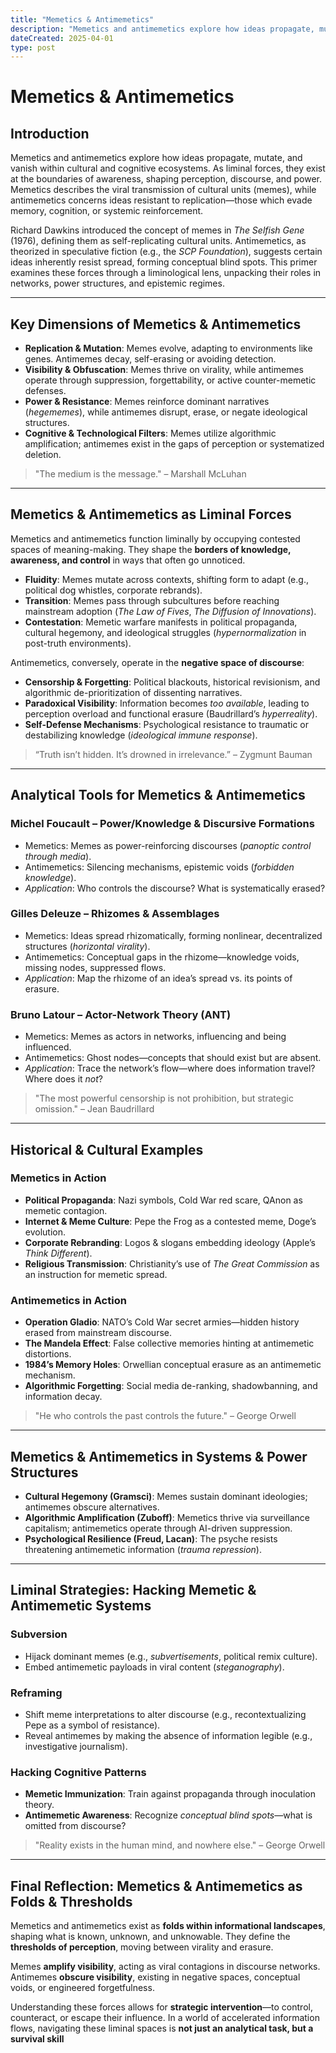 ```yaml
---
title: "Memetics & Antimemetics"
description: "Memetics and antimemetics explore how ideas propagate, mutate, and vanish within cultural and cognitive ecosystems."
dateCreated: 2025-04-01
type: post
---
```


# Memetics & Antimemetics  

## Introduction  
Memetics and antimemetics explore how ideas propagate, mutate, and vanish within cultural and cognitive ecosystems. As liminal forces, they exist at the boundaries of awareness, shaping perception, discourse, and power. Memetics describes the viral transmission of cultural units (memes), while antimemetics concerns ideas resistant to replication—those which evade memory, cognition, or systemic reinforcement.

Richard Dawkins introduced the concept of memes in *The Selfish Gene* (1976), defining them as self-replicating cultural units. Antimemetics, as theorized in speculative fiction (e.g., the *SCP Foundation*), suggests certain ideas inherently resist spread, forming conceptual blind spots. This primer examines these forces through a liminological lens, unpacking their roles in networks, power structures, and epistemic regimes.

---

## **Key Dimensions of Memetics & Antimemetics**  
- **Replication & Mutation**: Memes evolve, adapting to environments like genes. Antimemes decay, self-erasing or avoiding detection.  
- **Visibility & Obfuscation**: Memes thrive on virality, while antimemes operate through suppression, forgettability, or active counter-memetic defenses.  
- **Power & Resistance**: Memes reinforce dominant narratives (*hegememes*), while antimemes disrupt, erase, or negate ideological structures.  
- **Cognitive & Technological Filters**: Memes utilize algorithmic amplification; antimemes exist in the gaps of perception or systematized deletion.  

> "The medium is the message." – Marshall McLuhan  

---

## **Memetics & Antimemetics as Liminal Forces**  
Memetics and antimemetics function liminally by occupying contested spaces of meaning-making. They shape the **borders of knowledge, awareness, and control** in ways that often go unnoticed.  

- **Fluidity**: Memes mutate across contexts, shifting form to adapt (e.g., political dog whistles, corporate rebrands).  
- **Transition**: Memes pass through subcultures before reaching mainstream adoption (*The Law of Fives*, *The Diffusion of Innovations*).  
- **Contestation**: Memetic warfare manifests in political propaganda, cultural hegemony, and ideological struggles (*hypernormalization* in post-truth environments).  

Antimemetics, conversely, operate in the **negative space of discourse**:  
- **Censorship & Forgetting**: Political blackouts, historical revisionism, and algorithmic de-prioritization of dissenting narratives.  
- **Paradoxical Visibility**: Information becomes *too available*, leading to perception overload and functional erasure (Baudrillard’s *hyperreality*).  
- **Self-Defense Mechanisms**: Psychological resistance to traumatic or destabilizing knowledge (*ideological immune response*).  

> “Truth isn’t hidden. It’s drowned in irrelevance.” – Zygmunt Bauman  

---

## **Analytical Tools for Memetics & Antimemetics**  
### **Michel Foucault – Power/Knowledge & Discursive Formations**  
- Memetics: Memes as power-reinforcing discourses (*panoptic control through media*).  
- Antimemetics: Silencing mechanisms, epistemic voids (*forbidden knowledge*).  
- *Application*: Who controls the discourse? What is systematically erased?  

### **Gilles Deleuze – Rhizomes & Assemblages**  
- Memetics: Ideas spread rhizomatically, forming nonlinear, decentralized structures (*horizontal virality*).  
- Antimemetics: Conceptual gaps in the rhizome—knowledge voids, missing nodes, suppressed flows.  
- *Application*: Map the rhizome of an idea’s spread vs. its points of erasure.  

### **Bruno Latour – Actor-Network Theory (ANT)**  
- Memetics: Memes as actors in networks, influencing and being influenced.  
- Antimemetics: Ghost nodes—concepts that should exist but are absent.  
- *Application*: Trace the network’s flow—where does information travel? Where does it *not*?  

> "The most powerful censorship is not prohibition, but strategic omission." – Jean Baudrillard  

---

## **Historical & Cultural Examples**  
### **Memetics in Action**  
- **Political Propaganda**: Nazi symbols, Cold War red scare, QAnon as memetic contagion.  
- **Internet & Meme Culture**: Pepe the Frog as a contested meme, Doge’s evolution.  
- **Corporate Rebranding**: Logos & slogans embedding ideology (Apple’s *Think Different*).  
- **Religious Transmission**: Christianity’s use of *The Great Commission* as an instruction for memetic spread.  

### **Antimemetics in Action**  
- **Operation Gladio**: NATO’s Cold War secret armies—hidden history erased from mainstream discourse.  
- **The Mandela Effect**: False collective memories hinting at antimemetic distortions.  
- **1984’s Memory Holes**: Orwellian conceptual erasure as an antimemetic mechanism.  
- **Algorithmic Forgetting**: Social media de-ranking, shadowbanning, and information decay.  

> "He who controls the past controls the future." – George Orwell  

---

## **Memetics & Antimemetics in Systems & Power Structures**  
- **Cultural Hegemony (Gramsci)**: Memes sustain dominant ideologies; antimemes obscure alternatives.  
- **Algorithmic Amplification (Zuboff)**: Memetics thrive via surveillance capitalism; antimemetics operate through AI-driven suppression.  
- **Psychological Resilience (Freud, Lacan)**: The psyche resists threatening antimemetic information (*trauma repression*).  

---

## **Liminal Strategies: Hacking Memetic & Antimemetic Systems**  
### **Subversion**  
- Hijack dominant memes (e.g., *subvertisements*, political remix culture).  
- Embed antimemetic payloads in viral content (*steganography*).  

### **Reframing**  
- Shift meme interpretations to alter discourse (e.g., recontextualizing Pepe as a symbol of resistance).  
- Reveal antimemes by making the absence of information legible (e.g., investigative journalism).  

### **Hacking Cognitive Patterns**  
- **Memetic Immunization**: Train against propaganda through inoculation theory.  
- **Antimemetic Awareness**: Recognize *conceptual blind spots*—what is omitted from discourse?  

> "Reality exists in the human mind, and nowhere else." – George Orwell  

---

## **Final Reflection: Memetics & Antimemetics as Folds & Thresholds**  
Memetics and antimemetics exist as **folds within informational landscapes**, shaping what is known, unknown, and unknowable. They define the **thresholds of perception**, moving between virality and erasure.  

Memes **amplify visibility**, acting as viral contagions in discourse networks. Antimemes **obscure visibility**, existing in negative spaces, conceptual voids, or engineered forgetfulness.  

Understanding these forces allows for **strategic intervention**—to control, counteract, or escape their influence. In a world of accelerated information flows, navigating these liminal spaces is **not just an analytical task, but a survival skill**
